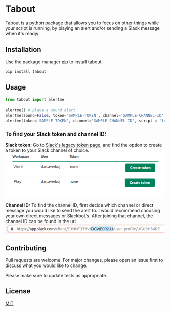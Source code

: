 # Tabout

Tabout is a python package that allows you to focus on other things while your script is running, by playing an alert and/or sending a Slack message when it's ready/

## Installation

Use the package manager [pip](https://pip.pypa.io/en/stable/) to install tabout.

```bash
pip install tabout
```

## Usage

```python
from tabout import alertme

alertme() # plays a sound alert
alertme(sound=False, token='SAMPLE-TOKEN', channel='SAMPLE-CHANNEL-ID') # sends a Slack message to the channel chosen
alertme(token='SAMPLE-TOKEN', channel='SAMPLE-CHANNEL-ID', script = 'foobar.py') # plays a sound and sends a Slack message with notice of script used
```
### To find your Slack token and channel ID:
**Slack token:** Go to [Slack's legacy token page](https://api.slack.com/custom-integrations/legacy-tokens), and find the option to create a token to your Slack channel of choice.
![Slack token screenshot](/tutorial/tabout_slack_token.png?raw=true)

**Channel ID:** To find the channel ID, first decide which channel or direct message you would like to send the alert to. I would recommend choosing your own direct messages or Slackbot's. After joining that channel, the channel ID can be found in the url.
![Slack channel ID screenshot](/tutorial/tabout_slack_channel_url.png?raw=true)


## Contributing
Pull requests are welcome. For major changes, please open an issue first to discuss what you would like to change.

Please make sure to update tests as appropriate.

## License
[MIT](https://choosealicense.com/licenses/mit/)
